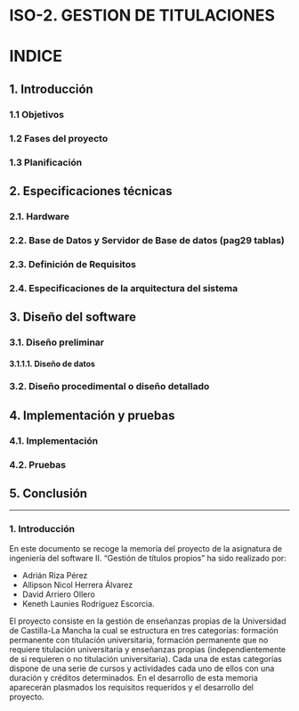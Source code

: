 # ISO-2. GESTION DE TITULACIONES

# INDICE
## 1.	Introducción
### 1.1	Objetivos </sub>
### 1.2	Fases del proyecto
### 1.3	Planificación
 
## 2.	Especificaciones técnicas
### 2.1.	Hardware
### 2.2.	 Base de Datos y Servidor de Base de datos (pag29 tablas)
### 2.3.	 Definición de Requisitos
### 2.4.	 Especificaciones de la arquitectura del sistema

## 3.	Diseño del software
### 3.1.	 Diseño preliminar
#### 3.1.1.1.	Diseño de datos
### 3.2.	 Diseño procedimental o diseño detallado

## 4.	Implementación y pruebas
### 4.1.	 Implementación
### 4.2.	Pruebas

## 5.	Conclusión 
____________________________________________________________________________________________________________________________________________________________________

### 1. Introducción
En este documento se recoge la memoria del proyecto de la asignatura de ingeniería del software II. “Gestión de títulos propios” ha sido realizado por:
-	Adrián Riza Pérez
-	Allipson Nicol Herrera Álvarez
-	David Arriero Ollero
-	Keneth Launies Rodríguez Escorcia.

El proyecto consiste en la gestión de enseñanzas propias de la Universidad de Castilla-La Mancha la cual se estructura en tres categorías: formación permanente con titulación universitaria, formación permanente que no requiere titulación universitaria y enseñanzas propias (independientemente de si requieren o no titulación universitaria).
Cada una de estas categorías dispone de una serie de cursos y actividades cada uno de ellos con una duración y créditos determinados. En el desarrollo de esta memoria aparecerán plasmados los requisitos requeridos y el desarrollo del proyecto.











































































































































































